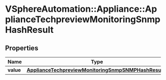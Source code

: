 # VSphereAutomation::Appliance::ApplianceTechpreviewMonitoringSnmpHashResult

## Properties
Name | Type | Description | Notes
------------ | ------------- | ------------- | -------------
**value** | [**ApplianceTechpreviewMonitoringSnmpSNMPHashResults**](ApplianceTechpreviewMonitoringSnmpSNMPHashResults.md) |  | 


